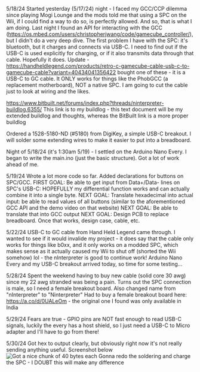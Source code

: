 5/18/24
Started yesterday (5/17/24) night - I faced my GCC/CCP dilemma since playing Mogi Lounge and the mods told me that using a SPC on the Wii, if I could find a way to do so, is perfectly allowed. And so, that is what I am doing.
Last night I found an API for interacting with the GCC (https://os.mbed.com/users/christopherjwang/code/gamecube_controller/), but I didn't do a very deep dive. The first problem I have with the SPC: it's bluetooth, but it charges and connects via USB-C.
I need to find out if the USB-C is used explicitly for charging, or if it also transmits data through that cable. Hopefully it does.
Update - https://handheldlegend.com/products/retro-c-gamecube-cable-usb-c-to-gamecube-cable?variant=40434041356422 bought one of these - it is a USB-C to GC cable. It ONLY works for things like the PhobGCC (a replacement motherboard), NOT a native SPC. I am going to cut the cable just to look at wiring and the likes.

https://www.bitbuilt.net/forums/index.php?threads/ninterpreter-buildlog.6355/
This link is to my buildlog - this text document will be my extended buildlog and thoughts, whereas the BitBuilt link is a more proper buildlog

Ordered a ‎1528-5180-ND‎ (#‎5180) from DigiKey, a simple USB-C breakout. I will solder some extending wires to make it easier to put into a breadboard.‎

Night of 5/18/24 (it's 1:30am 5/19) - I settled on the Arduino Nano Every. I began to write the main.ino (just the basic structure). Got a lot of work ahead of me.

5/19/24
Wrote a lot more code so far. Added declarations for buttons on SPC/GCC.
FIRST GOAL: Be able to get input from Data+/Data- lines on SPC's USB-C: HOPEFULLY my differential function works and can actually combine it into a single byte.
NEXT GOAL: Translate hexadecimal into actual input: be able to read values of all buttons (similar to the aforementioned GCC API and the demo video on that website)
NEXT GOAL: Be able to translate that into GCC output
NEXT GOAL: Design PCB to replace breadboard. Once that works, design case, cable, etc.

5/22/24
USB-C to GC cable from Hand Held Legend came through. I wanted to see if it would invalide my project - it does say that the cable only works for things like b0xx, and it only works on a modded SPC, which makes sense as it actually caused my Wii to shut off (shorted the Wii somehow) lol - the nInterpreter is good to continue work! Arduino Nano Every and my USB-C breakout arrived today, so time for some testing...

5/28/24
Spent the weekend having to buy new cable (solid core 30 awg) since my 22 awg stranded was being a pain. Turns out the SPC connection is male, so I need a female breakout board. Also changed name from "nInterpreter" to "Ninterpreter"
Had to buy a female breakout board here: https://a.co/d/0UALeOm - the original one I found was only available in India

5/29/24
Fears are true - GPIO pins are NOT fast enough to read USB-C signals, luckily the every has a host shield, so I just need a USB-C to Micro adapter and I'll have to go from there!

5/30/24
Got hex to output clearly, but obviously right now it's not really sending anything useful. Screenshot below
![Got a nice chunk of 40 bytes each](https://github.com/mmartini05/Ninterpreter/blob/main/Images/5.30.24.png)
Gonna redo the soldering and charge the SPC - I DOUBT this will make any difference
